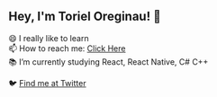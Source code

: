 <!--
**TorielOreginal/TorielOreginal** is a ✨ _special_ ✨ repository because its `README.md` (this file) appears on your GitHub profile.

Here are some ideas to get you started:

- 🔭 I’m currently working on ...
- 🌱 I’m currently learning ...
- 👯 I’m looking to collaborate on ...
- 🤔 I’m looking for help with ...
- 💬 Ask me about ...
- 📫 How to reach me: ...
- 😄 Pronouns: ...
- ⚡ Fun fact: ...
-->
## Hey, I'm Toriel Oreginau! 👋
<!--### Hellooo! 👋 Welcome to my profile-->
😄 I really like to learn </br>
📫 How to reach me: <a href="https://discord.gg/S43CfDt" target='_blank'>Click Here</a></br>
📚 I’m currently studying React, React Native, C# C++ </br>

🐦 <a href="https://twitter.com/toriiOreginau">Find me at Twitter</a> </br>
